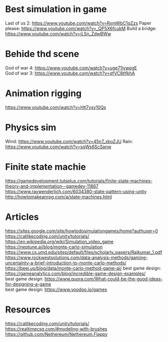 # Best simulation in game
Last of us 2: https://www.youtube.com/watch?v=RxmWbC1qZzs
Paper please: https://www.youtube.com/watch?v=_QP5X6fcukM
Build a bridge: https://www.youtube.com/watch?v=jLSn_ZdwBWw

# Behide thd scene
God of war 4: https://www.youtube.com/watch?v=uge71lvwqgE </br>
God of war 3: https://www.youtube.com/watch?v=qfVC8tlfkhA

# Animation rigging
https://www.youtube.com/watch?v=Htl7ysv10Qs

# Physics sim
Wind: https://www.youtube.com/watch?v=45n7_xboZJU
Rain: https://www.youtube.com/watch?v=sqWs6ScSanw

# Finite state machie
https://gamedevelopment.tutsplus.com/tutorials/finite-state-machines-theory-and-implementation--gamedev-11867
https://www.raywenderlich.com/6034380-state-pattern-using-unity
http://howtomakeanrpg.com/a/state-machines.html

# Articles
https://sites.google.com/site/howtodosimulationgames/home?authuser=0
https://catlikecoding.com/unity/tutorials/
https://en.wikipedia.org/wiki/Simulation_video_game
https://neptune.ai/blog/monte-carlo-simulation
https://www.cs.umd.edu/sites/default/files/scholarly_papers/Rajkumar_1.pdf
https://www.rockwestsolutions.com/data-analysis-methods/gaming-uncertainty-a-brief-introduction-to-monte-carlo-methods/
https://beej.us/blog/data/monte-carlo-method-game-ai/
best game design: https://gameanalytics.com/blog/incredible-game-design-examples/ </br>
best game design: https://www.quora.com/What-could-be-the-good-ideas-for-designing-a-game </br>
best game design: https://www.voodoo.io/games </br>

# Resources
https://catlikecoding.com/unity/tutorials/ </br>
https://realtimecsg.com/#modeling-with-brushes </br>
https://github.com/Nethereum/Nethereum.Flappy
